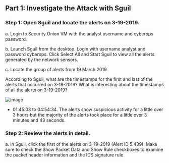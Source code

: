 ## Part 1: Investigate the Attack with Sguil
### Step 1: Open Sguil and locate the alerts on 3-19-2019.
a. Login to Security Onion VM with the analyst username and cyberops password.

b. Launch Sguil from the desktop. Login with username analyst and password cyberops. Click Select All
and Start Sguil to view all the alerts generated by the network sensors.

c. Locate the group of alerts from 19 March 2019.

According to Sguil, what are the timestamps for the first and last of the alerts that occurred on 3-19-2019?
What is interesting about the timestamps of all the alerts on 3-19-2019?

![image](https://github.com/Akhilkj123/CyberOps/assets/65653010/45a8c858-8319-4403-ab13-22028b626063)
- 01:45:03 to 04:54:34. The alerts show suspicious activity for a little over 3 hours but the majority of the alerts took place for a little over 3 minutes and 43 seconds.

### Step 2: Review the alerts in detail.
a. In Sguil, click the first of the alerts on 3-19-2019 (Alert ID 5.439). Make sure to check the Show Packet
Data and Show Rule checkboxes to examine the packet header information and the IDS signature rule 
